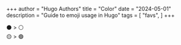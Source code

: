 +++
author = "Hugo Authors"
title = "Color"
date = "2024-05-01"
description = "Guide to emoji usage in Hugo"
tags = [
    "favs",
]
+++

<p>
<span class="nowrap"><span class="emojify">⚫️ </span> > </span>  <span class="nowrap"><span class="emojify"> ⚪️ </span> 
<br>
 <span class="nowrap"><span class="emojify"> 🟡 </span> >  <span class="nowrap"><span class="emojify"> 🟢</span></p>